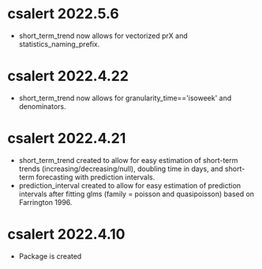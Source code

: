 # csalert 2022.5.6

- short_term_trend now allows for vectorized prX and statistics_naming_prefix.

# csalert 2022.4.22

- short_term_trend now allows for granularity_time=='isoweek' and denominators.

# csalert 2022.4.21

- short_term_trend created to allow for easy estimation of short-term trends (increasing/decreasing/null), doubling time in days, and short-term forecasting with prediction intervals.
- prediction_interval created to allow for easy estimation of prediction intervals after fitting glms (family = poisson and quasipoisson) based on Farrington 1996.

# csalert 2022.4.10

- Package is created
